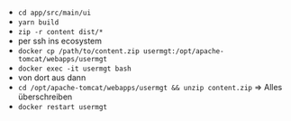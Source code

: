 * `cd app/src/main/ui`
* `yarn build`
* `zip -r content dist/*`
* per ssh ins ecosystem
* `docker cp /path/to/content.zip usermgt:/opt/apache-tomcat/webapps/usermgt`
* `docker exec -it usermgt bash`
*  von dort aus dann
* `cd /opt/apache-tomcat/webapps/usermgt && unzip content.zip` => Alles überschreiben
* `docker restart usermgt`
